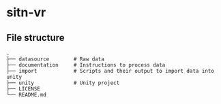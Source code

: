 # sitn-vr

## File structure

    .
    ├── datasource        # Raw data
    ├── documentation     # Instructions to process data
    ├── import            # Scripts and their output to import data into unity
    ├── unity             # Unity project
    ├── LICENSE
    └── README.md